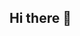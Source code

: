 ## Hi there 👋

<!--
**galatea333/galatea333** is a ✨ _special_ ✨ repository because its `README.md` (this file) appears on your GitHub profile.

Here are some ideas to get you started:

- 🔭 I’m currently working as a Deputy Product Editor for a luxury ecommerce, translating and editing product copies into Chinese.
- 🌱 I’m currently learning Python / SQL/ Power BI
- 👯 I’m looking to transit into a coding job
- 📫 Let's connect: https://www.linkedin.com/in/jing-guo-7584b760/ 
- 😄 Pronouns: She/Her
- ⚡ Fun fact: I enjoy looking up at the night sky, learning about all the astronomical objects.
-->
